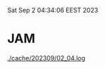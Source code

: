 Sat Sep  2 04:34:06 EEST 2023
# JAM
<a href='./cache/202309/02_04.log'>./cache/202309/02_04.log</a>
